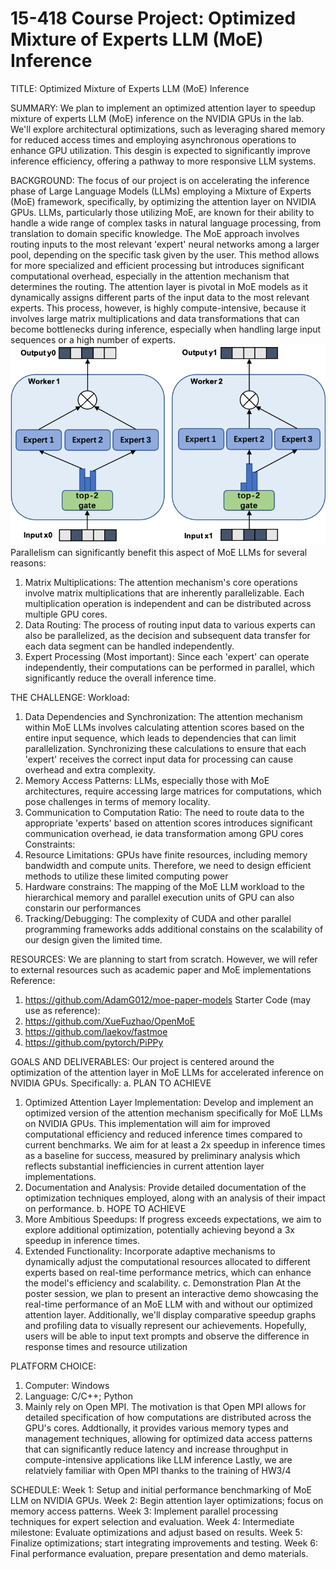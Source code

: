 # 15-418 Course Project: Optimized Mixture of Experts LLM (MoE) Inference

TITLE:  Optimized Mixture of Experts LLM (MoE) Inference

SUMMARY: 
We plan to implement an optimized attention layer to speedup mixture of experts LLM (MoE) inference on the NVIDIA GPUs in the lab. We'll explore architectural optimizations, such as leveraging shared memory for reduced access times and employing asynchronous operations to enhance GPU utilization. This desgin is expected to significantly improve inference efficiency, offering a pathway to more responsive LLM systems.

BACKGROUND:
The focus of our project is on accelerating the inference phase of Large Language Models (LLMs) employing a Mixture of Experts (MoE) framework, specifically, by optimizing the attention layer on NVIDIA GPUs.  LLMs, particularly those utilizing MoE, are known for their ability to handle a wide range of complex tasks in natural language processing, from translation to domain specific knowledge. The MoE approach involves routing inputs to the most relevant 'expert' neural networks among a larger pool, depending on the specific task given by the user. This method allows for more specialized and efficient processing but introduces significant computational overhead, especially in the attention mechanism that determines the routing. The attention layer is pivotal in MoE models as it dynamically assigns different parts of the input data to the most relevant experts. This process, however, is highly compute-intensive, because it involves large matrix multiplications and data transformations that can become bottlenecks during inference, especially when handling large input sequences or a high number of experts.
![Example of MoE](moe.png)
Parallelism can significantly benefit this aspect of MoE LLMs for several reasons:

1. Matrix Multiplications: The attention mechanism's core operations involve matrix multiplications that are inherently parallelizable. Each multiplication operation is independent and can be distributed across multiple GPU cores.
2. Data Routing: The process of routing input data to various experts can also be parallelized, as the decision and subsequent data transfer for each data segment can be handled independently.
3. Expert Processing (Most important): Since each 'expert' can operate independently, their computations can be performed in parallel, which significantly reduce the overall inference time.
 
THE CHALLENGE:
Workload:
1. Data Dependencies and Synchronization: The attention mechanism within MoE LLMs involves calculating attention scores based on the entire input sequence, which leads to dependencies that can limit parallelization. 
Synchronizing these calculations to ensure that each 'expert' receives the correct input data for processing can cause overhead and extra complexity.
2. Memory Access Patterns: LLMs, especially those with MoE architectures, require accessing large matrices for computations, which pose challenges in terms of memory locality.
3. Communication to Computation Ratio: The need to route data to the appropriate 'experts' based on attention scores introduces significant communication overhead, ie data transformation among GPU cores
Constraints:
1. Resource Limitations: GPUs have finite resources, including memory bandwidth and compute units. Therefore, we need to design efficient methods to utilize these limited computing power
2. Hardware constrains: The mapping of the MoE LLM workload to the hierarchical memory and parallel execution units of GPU can also constarin our performances
3. Tracking/Debugging: The complexity of CUDA and other parallel programming frameworks adds additional constains on the scalability of our design given the limited time.

RESOURCES:
We are planning to start from scratch. However, we will refer to external resources such as academic paper and MoE implementations
Reference:
1. https://github.com/AdamG012/moe-paper-models
Starter Code (may use as reference):
1. https://github.com/XueFuzhao/OpenMoE
2. https://github.com/laekov/fastmoe
3. https://github.com/pytorch/PiPPy

GOALS AND DELIVERABLES:
Our project is centered around the optimization of the attention layer in MoE LLMs for accelerated inference on NVIDIA GPUs. Specifically:
a. PLAN TO ACHIEVE
1. Optimized Attention Layer Implementation: Develop and implement an optimized version of the attention mechanism specifically for MoE LLMs on NVIDIA GPUs. 
This implementation will aim for improved computational efficiency and reduced inference times compared to current benchmarks.  We aim for at least a 2x speedup in inference times as a baseline for success, 
measured by preliminary analysis which reflects substantial inefficiencies in current attention layer implementations.
2. Documentation and Analysis: Provide detailed documentation of the optimization techniques employed, along with an analysis of their impact on performance. 
b. HOPE TO ACHIEVE
1. More Ambitious Speedups: If progress exceeds expectations, we aim to explore additional optimization, potentially achieving beyond a 3x speedup in inference times.
2. Extended Functionality: Incorporate adaptive mechanisms to dynamically adjust the computational resources allocated to different experts based on real-time performance metrics, which can enhance the model's efficiency and scalability.
c. Demonstration Plan
At the poster session, we plan to present an interactive demo showcasing the real-time performance of an MoE LLM with and without our optimized attention layer. 
Additionally, we'll display comparative speedup graphs and profiling data to visually represent our achievements. Hopefully, users 
will be able to input text prompts and observe the difference in response times and resource utilization

PLATFORM CHOICE:
1. Computer: Windows
2. Language: C/C++; Python
3. Mainly rely on Open MPI. The motivation is that Open MPI allows for detailed specification of how computations are distributed across the GPU's cores. Addtionally, it 
provides various memory types and management techniques, allowing for optimized data access patterns that can significantly reduce latency and increase throughput in compute-intensive applications like LLM inference
Lastly, we are relatviely familiar with Open MPI thanks to the training of HW3/4

SCHEDULE:
Week 1: Setup and initial performance benchmarking of MoE LLM on NVIDIA GPUs.
Week 2: Begin attention layer optimizations; focus on memory access patterns.
Week 3: Implement parallel processing techniques for expert selection and evaluation.
Week 4: Intermediate milestone: Evaluate optimizations and adjust based on results.
Week 5: Finalize optimizations; start integrating improvements and testing.
Week 6: Final performance evaluation, prepare presentation and demo materials.
